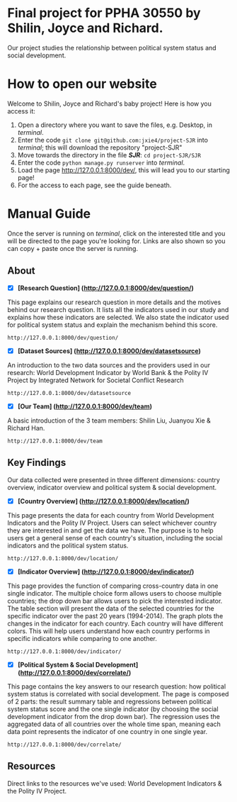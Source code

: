 # Final project for PPHA 30550 by Shilin, Joyce and Richard.

Our project studies the relationship between political system status and social development.


How to open our website
======
Welcome to Shilin, Joyce and Richard's baby project! Here is how you access it:

1. Open a directory where you want to save the files, e.g. Desktop, in _terminal_.
2. Enter the code `git clone git@github.com:jxie4/project-SJR` into _terminal_; this will download the repository "project-SJR"
3. Move towards the directory in the file ___SJR___: `cd project-SJR/SJR`
4. Enter the code `python manage.py runserver` into _terminal_.
5. Load the page http://127.0.0.1:8000/dev/, this will lead you to our starting page!
6. For the access to each page, see the guide beneath.

Manual Guide
======
Once the server is running on _terminal_, click on the interested title and you will be directed to the page you're looking for. Links are also shown so you can copy + paste once the server is running.


## About

- [x] __[Research Question] (http://127.0.0.1:8000/dev/question/)__

This page explains our research question in more details and the motives behind our research question. It lists all the indicators used in our study and explains how these indicators are selected. We also state the indicator used for political system status and explain the mechanism behind this score.

```
http://127.0.0.1:8000/dev/question/
```


- [x] __[Dataset Sources] (http://127.0.0.1:8000/dev/datasetsource)__

An introduction to the two data sources and the providers used in our research: World Development Indicator by World Bank & the Polity IV Project by Integrated Network for Societal Conflict Research

```
http://127.0.0.1:8000/dev/datasetsource
```

- [x] __[Our Team] (http://127.0.0.1:8000/dev/team)__

A basic introduction of the 3 team members: Shilin Liu, Juanyou Xie & Richard Han.

```
http://127.0.0.1:8000/dev/team
```

## Key Findings
Our data collected were presented in three different dimensions: country overview, indicator overview and political system & social development.

- [x] __[Country Overview] (http://127.0.0.1:8000/dev/location/)__

This page presents the data for each country from World Development Indicators and the Polity IV Project. Users can select whichever country they are interested in and get the data we have. The purpose is to help users get a general sense of each country's situation, including the social indicators and the political system status.

```
http://127.0.0.1:8000/dev/location/
```

- [x] __[Indicator Overview] (http://127.0.0.1:8000/dev/indicator/)__

This page provides the function of comparing cross-country data in one single indicator. The multiple choice form allows users to choose multiple countries; the drop down bar allows users to pick the interested indicator.
The table section will present the data of the selected countries for the specific indicator over the past 20 years (1994-2014).
The graph plots the changes in the indicator for each country. Each country will have different colors.
This will help users understand how each country performs in specific indicators while comparing to one another.

```
http://127.0.0.1:8000/dev/indicator/
```

- [x]  __[Political System & Social Development] (http://127.0.0.1:8000/dev/correlate/)__

This page contains the key answers to our research question: how political system status is correlated with social development.
The page is composed of 2 parts: the result summary table and regressions between political system status score and the one single indicator (by choosing the social development indicator from the drop down bar).
The regression uses the aggregated data of all countries over the whole time span, meaning each data point represents the indicator of one country in one single year.

```
http://127.0.0.1:8000/dev/correlate/
```

##  Resources
Direct links to the resources we've used: World Development Indicators & the Polity IV Project.
